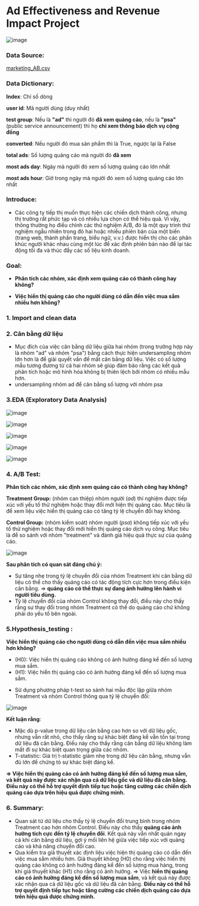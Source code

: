 # Ad Effectiveness and Revenue Impact Project

![image](https://github.com/user-attachments/assets/9d75a586-0032-46e1-b397-1077fe72705d)

### Data Source: 
  [marketing_AB.csv](https://www.kaggle.com/datasets/faviovaz/marketing-ab-testing)

### Data Dictionary:
  **Index**: Chỉ số dòng

  **user id**: Mã người dùng (duy nhất)

  **test group**: Nếu là **"ad"** thì người đó **đã xem quảng cáo**, nếu là **"psa"** (public service announcement) thì họ **chỉ xem thông báo dịch vụ cộng đồng**

  **converted**: Nếu người đó mua sản phẩm thì là True, ngược lại là False

  **total ads**: Số lượng quảng cáo mà người đó **đã xem**

  **most ads day**: Ngày mà người đó xem số lượng quảng cáo lớn nhất

  **most ads hour**: Giờ trong ngày mà người đó xem số lượng quảng cáo lớn nhất
  
  ### Introduce:
- Các công ty tiếp thị muốn thực hiện các chiến dịch thành công, nhưng thị trường rất phức tạp và có nhiều lựa chọn có thể hiệu quả. Vì vậy, thông thường họ điều chỉnh các thử nghiệm A/B, đó là một quy trình thử nghiệm ngẫu nhiên trong đó hai hoặc nhiều phiên bản của một biến (trang web, thành phần trang, biểu ngữ, v.v.) được hiển thị cho các phân khúc người khác nhau cùng một lúc để xác định phiên bản nào để lại tác động tối đa và thúc đẩy các số liệu kinh doanh.

### Goal:
  - **Phân tích các nhóm, xác định xem quảng cáo có thành công hay không?**
  
  - **Việc hiển thị quảng cáo cho người dùng có dẫn đến việc mua sắm nhiều hơn không?**

### 1. Import and clean data
### 2. Cân bằng dữ liệu
- Mục đích của việc cân bằng dữ liệu giữa hai nhóm (trong trường hợp này là nhóm "ad" và nhóm "psa") bằng cách thực hiện undersampling nhóm lớn hơn là để giải quyết vấn đề mất cân bằng dữ liệu. Việc có số lượng mẫu tương đương từ cả hai nhóm sẽ giúp đảm bảo rằng các kết quả phân tích hoặc mô hình hóa không bị thiên lệch bởi nhóm có nhiều mẫu hơn.
- undersampling nhóm ad để cân bằng số lượng với nhóm psa 

### 3.EDA (Exploratory Data Analysis)

![image](https://github.com/user-attachments/assets/9229f0c9-a744-4b54-9eb2-38225f4f956f)

![image](https://github.com/user-attachments/assets/5b8629fb-6f5a-49f6-a90c-61d1a9385877)

![image](https://github.com/user-attachments/assets/054b8836-27a4-4c3a-8384-b2d33b475412)

![image](https://github.com/user-attachments/assets/ea0d7554-feb2-4e79-bdd2-b1848112b533)

![image](https://github.com/user-attachments/assets/8d7d7ba8-a37e-4879-be86-a201e58420da)






### 4. A/B Test:

   **Phân tích các nhóm, xác định xem quảng cáo có thành công hay không?**
   
**Treatment Group:** (nhóm can thiệp) nhóm người (_ad_) thí nghiệm được tiếp xúc với yếu tố thử nghiệm hoặc thay đổi mới hiện thị quảng cáo. Mục tiêu là để xem liệu việc hiển thị quảng cáo có tăng tỷ lệ chuyển đổi hay không.

**Control Group:** (nhóm kiểm soát) nhóm người (_psa_) không tiếp xúc với yếu tố thử nghiệm hoặc thay đổi mới hiển thị quảng cáo dịch vụ công. Mục tiêu là để so sánh với nhóm "treatment" và đánh giá hiệu quả thực sự của quảng cáo.

![image](https://github.com/user-attachments/assets/1e8a7e8c-55b4-4c89-bac5-cbaa5c086910)


**Sau phân tích có quan sát đáng chú ý:**
- Sự tăng nhẹ trong tỷ lệ chuyển đổi của nhóm Treatment khi cân bằng dữ liệu có thể cho thấy quảng cáo có tác động tích cực hơn trong điều kiện cân bằng. => **quảng cáo có thể thực sự đang ảnh hưởng lên hành vi người tiêu dùng.**
- Tỷ lệ chuyển đổi của nhóm Control không thay đổi, điều này cho thấy rằng sự thay đổi trong nhóm Treatment có thể do quảng cáo chứ không phải do yếu tố bên ngoài.


### 5.Hypothesis_testing :

**Việc hiển thị quảng cáo cho người dùng có dẫn đến việc mua sắm nhiều hơn không?**

* (H0): Việc hiển thị quảng cáo không có ảnh hưởng đáng kể đến số lượng mua sắm.
* (H1): Việc hiển thị quảng cáo có ảnh hưởng đáng kể đến số lượng mua sắm.

- Sử dụng phương pháp t-test so sánh hai mẫu độc lập giữa nhóm Treatment và nhóm Control thông qua tỷ lệ chuyển đổi:

![image](https://github.com/user-attachments/assets/3bf8b622-5f79-478b-9a30-0e2507dae8db)


**Kết luận rằng**: 
- Mặc dù p-value trong dữ liệu cân bằng cao hơn so với dữ liệu gốc, nhưng vẫn rất nhỏ, cho thấy rằng sự khác biệt đáng kể vẫn tồn tại trong dữ liệu đã cân bằng. Điều này cho thấy rằng cân bằng dữ liệu không làm mất đi sự khác biệt quan trọng giữa các nhóm.
- T-statistic: Giá trị t-statistic giảm nhẹ trong dữ liệu cân bằng, nhưng vẫn đủ lớn để chứng tỏ sự khác biệt đáng kể.

**=> Việc hiển thị quảng cáo có ảnh hưởng đáng kể đến số lượng mua sắm, và kết quả này được xác nhận qua cả dữ liệu gốc và dữ liệu đã cân bằng. Điều này có thể hỗ trợ quyết định tiếp tục hoặc tăng cường các chiến dịch quảng cáo dựa trên hiệu quả được chứng minh.**

### 6. Summary:
- Quan sát từ dữ liệu cho thấy tỷ lệ chuyển đổi trung bình trong nhóm Treatment cao hơn nhóm Control. Điều này cho thấy **quảng cáo ảnh hưởng tích cực đến tỷ lệ chuyển đổi**. Kết quả này vẫn nhất quán ngay cả khi cân bằng dữ liệu, gợi ý mối liên hệ giữa việc tiếp xúc với quảng cáo và khả năng chuyển đổi cao.
- Qua kiểm tra giả thuyết xác định liệu việc hiện thị quảng cáo có dẫn đến việc mua sắm nhiều hơn. Giả thuyết không (H0) cho rằng việc hiển thị quảng cáo không có ảnh hưởng đáng kể đến số lượng mua hàng, trong khi giả thuyết khác (H1) cho rằng có ảnh hưởng. => Việc **hiển thị quảng cáo có ảnh hưởng đáng kể đến số lượng mua sắm**, và kết quả này được xác nhận qua cả dữ liệu gốc và dữ liệu đã cân bằng. **Điều này có thể hỗ trợ quyết định tiếp tục hoặc tăng cường các chiến dịch quảng cáo dựa trên hiệu quả được chứng minh.**
